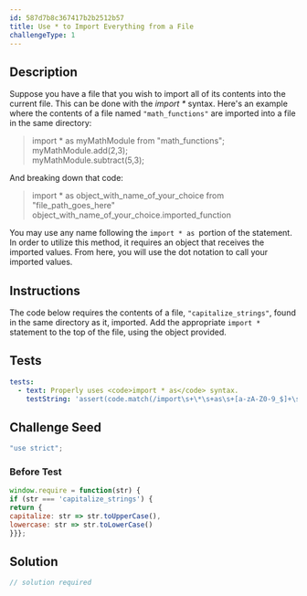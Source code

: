 ```yaml
---
id: 587d7b8c367417b2b2512b57
title: Use * to Import Everything from a File
challengeType: 1
---
```


## Description
<section id='description'>
Suppose you have a file that you wish to import all of its contents into the current file. This can be done with the <dfn>import *</dfn> syntax.
Here's an example where the contents of a file named <code>"math_functions"</code> are imported into a file in the same directory:
<blockquote>import * as myMathModule from "math_functions";<br>myMathModule.add(2,3);<br>myMathModule.subtract(5,3);</blockquote>
And breaking down that code:
<blockquote>import * as object_with_name_of_your_choice from "file_path_goes_here"<br>object_with_name_of_your_choice.imported_function</blockquote>
You may use any name following the <code>import * as </code>portion of the statement. In order to utilize this method, it requires an object that receives the imported values. From here, you will use the dot notation to call your imported values.
</section>

## Instructions
<section id='instructions'>
The code below requires the contents of a file, <code>"capitalize_strings"</code>, found in the same directory as it, imported. Add the appropriate <code>import *</code> statement to the top of the file, using the object provided.
</section>

## Tests
<section id='tests'>

```yml
tests:
  - text: Properly uses <code>import * as</code> syntax.
    testString: 'assert(code.match(/import\s+\*\s+as\s+[a-zA-Z0-9_$]+\s+from\s*"\s*capitalize_strings\s*"\s*;/gi), "Properly uses <code>import * as</code> syntax.");'

```

</section>

## Challenge Seed
<section id='challengeSeed'>

<div id='js-seed'>

```js
"use strict";
```

</div>

### Before Test
<div id='js-setup'>

```js
window.require = function(str) {
if (str === 'capitalize_strings') {
return {
capitalize: str => str.toUpperCase(),
lowercase: str => str.toLowerCase()
}}};
```

</div>


</section>

## Solution
<section id='solution'>

```js
// solution required
```
</section>
